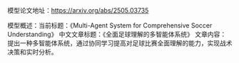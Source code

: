 模型论文地址：https://arxiv.org/abs/2505.03735

模型概述：当前标题：《Multi-Agent System for Comprehensive Soccer Understanding》
中文文章标题：《全面足球理解的多智能体系统》
文章内容：提出一种多智能体系统，通过协同学习提高对足球比赛全面理解的能力，实现战术决策和实时分析。
